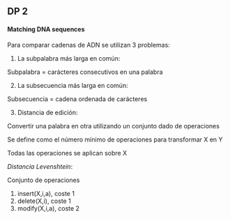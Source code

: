 ## DP 2

#### Matching DNA sequences

Para comparar cadenas de ADN se utilizan 3 problemas:

1. La subpalabra más larga en común: 

Subpalabra = carácteres consecutivos en una palabra

2. La subsecuencia más larga en común:

Subsecuencia = cadena ordenada de carácteres

3. Distancia de edición: 

Convertir una palabra en otra utilizando un conjunto dado de operaciones

Se define como el número mínimo de operaciones para transformar X en Y

Todas las operaciones se aplican sobre X

*Distancia Levenshtein*:

Conjunto de operaciones

1) insert(X,i,a), coste 1 
2) delete(X,i), coste 1
3) modify(X,i,a), coste 2

